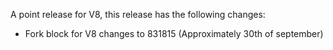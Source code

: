 A point release for V8, this release has the following changes:

* Fork block for V8 changes to 831815 (Approximately 30th of september)
